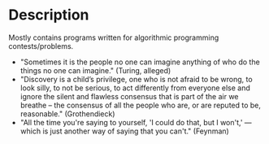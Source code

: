 # Description
Mostly contains programs written for algorithmic programming contests/problems.

- "Sometimes it is the people no one can imagine anything of who do the things no one can imagine." (Turing, alleged)
- "Discovery is a child’s privilege, one who is not afraid to be wrong, to look silly, to not be serious, to act differently from everyone else and ignore the silent and flawless consensus that is part of the air we breathe – the consensus of all the people who are, or are reputed to be, reasonable." (Grothendieck)
- "All the time you're saying to yourself, 'I could do that, but I won't,' — which is just another way of saying that you can't." (Feynman)
